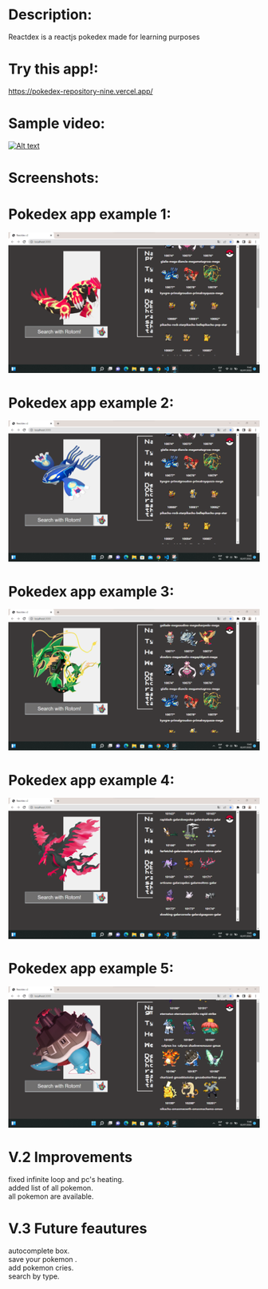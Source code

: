 # Description: 
Reactdex is a reactjs pokedex made for
learning purposes


# Try this app!:

https://pokedex-repository-nine.vercel.app/



# Sample video:
[![Alt text](https://img.youtube.com/vi/MG7KXd9WwDI/0.jpg)](https://www.youtube.com/watch?v=MG7KXd9WwDI)



# Screenshots:
# Pokedex app example 1:
![alt text](https://github.com/zach721/ReactDex/blob/main/src/Screenshots/screenshot1_.png?raw=true)

# Pokedex app example 2:
![alt text](https://github.com/zach721/ReactDex/blob/main/src/Screenshots/screenshot2_.png?raw=true)

# Pokedex app example 3:
![alt text](https://github.com/zach721/ReactDex/blob/main/src/Screenshots/screenshot3_.png?raw=true)

# Pokedex app example 4:
![alt text](https://github.com/zach721/ReactDex/blob/main/src/Screenshots/screenshot4_.png?raw=true)

# Pokedex app example 5:
![alt text](https://github.com/zach721/ReactDex/blob/main/src/Screenshots/screenshot5_.png?raw=true)



# V.2 Improvements
 fixed infinite loop and pc's heating.\
 added list of all pokemon.\
 all pokemon are available.

# V.3 Future feautures
 autocomplete box.\
 save your pokemon .\
 add pokemon cries.\
 search by type.


